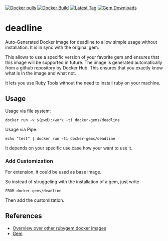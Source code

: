 [![Docker pulls](https://img.shields.io/docker/pulls/rubygem/deadline.svg)](https://hub.docker.com/r/rubygem/deadline/)
[![Docker Build](https://img.shields.io/docker/automated/rubygem/deadline.svg)](https://hub.docker.com/r/rubygem/deadline/)
[![Latest Tag](https://img.shields.io/github/tag/docker-rubygem/deadline.svg)](https://hub.docker.com/r/rubygem/deadline/)
[![Gem Downloads](https://img.shields.io/gem/dt/deadline.svg)](https://rubygems.org/gems/deadline/)
# deadline

Auto-Generated Docker image for deadline to allow simple usage without installation.
It is in sync with the original gem.

This allows to use a specific version of your favorite gem and ensures that this image will be supported in future.
The image is generated automatically from a github repository by Docker Hub.
This ensures that you exactly know what is in the image and what not.

It lets you use Ruby Tools without the need to install ruby on your machine.

## Usage

Usage via file system:

`docker run -v $(pwd):/work -ti docker-gems/deadline`

Usage via Pipe:

`echo "test" | docker run -ti docker-gems/deadline`

It depends on your specific use case how your want to use it.

### Add Customization

For extension, it could be used as base image.

So instead of struggeling with the installation of a gem, just write

`FROM docker-gems/deadline`

Then add the customization.

## References

 - [Overview over other rubygem docker images](https://github.com/thinkbot/docker-rubygem)
 - [Gem](https://rubygems.org/gems/deadline/)
